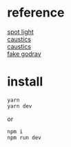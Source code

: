 # reference

[spot light](https://threejs.org/examples/?q=spo#webgl_lights_spotlight)  
[caustics](https://qiita.com/kaneta1992/items/1f8d145e862391f37a99)  
[caustics](https://medium.com/@evanwallace/rendering-realtime-caustics-in-webgl-2a99a29a0b2c)  
[fake godray](https://www.youtube.com/watch?v=e2fzXvbbZVY)



# install

```
yarn
yarn dev

```
or
```
npm i
npm run dev

```
